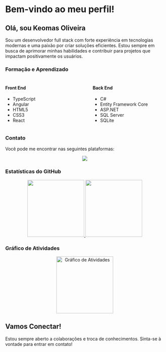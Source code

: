 # Bem-vindo ao meu perfil!

## Olá, sou Keomas Oliveira

Sou um desenvolvedor full stack com forte experiência em tecnologias modernas e uma paixão por criar soluções eficientes. Estou sempre em busca de aprimorar minhas habilidades e contribuir para projetos que impactam positivamente os usuários.

### Formação e Aprendizado

<div style="display: flex; justify-content: space-between; margin: 20px 0;">
  <div style="width: 45%;">
    <h4>Front End</h4>
    <ul>
      <li>TypeScript</li>
      <li>Angular</li>
      <li>HTML5</li>
      <li>CSS3</li>
      <li>React</li>
    </ul>
  </div>
  <div style="width: 45%;">
    <h4>Back End</h4>
    <ul>
      <li>C#</li>
      <li>Entity Framework Core</li>
      <li>ASP.NET</li>
      <li>SQL Server</li>
      <li>SQLite</li>
    </ul>
  </div>
</div>


### Contato

Você pode me encontrar nas seguintes plataformas:

<div style="display: inline_block" align="center">

  <a href="https://www.linkedin.com/in/keomasponto/" target="_blank">
    <img src="https://img.shields.io/badge/-LinkedIn-%230077B5?style=for-the-badge&logo=linkedin&logoColor=white" target="_blank">
  </a>
</div>

### Estatísticas do GitHub

<div align="center">
  <a href="https://github.com/anuraghazra/github-readme-stats">
    <img height="180em" src="https://github-readme-stats.vercel.app/api?username=keomasoliveira&show_icons=true&theme=dark&include_all_commits=true&count_private=true"/>
    <img height="180em" src="https://github-readme-stats.vercel.app/api/top-langs/?username=keomasoliveira&layout=compact&langs_count=7&theme=dark"/>
  </a>
</div>

### Gráfico de Atividades

<div align="center">
  <img height="180em" src="https://github-readme-activity-graph.cyclic.app/graph?username=keomasoliveira&theme=react-dark" alt="Gráfico de Atividades"/>
</div>

## Vamos Conectar!

Estou sempre aberto a colaborações e troca de conhecimentos. Sinta-se à vontade para entrar em contato!

